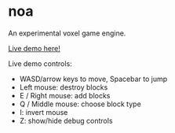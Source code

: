 # noa

An experimental voxel game engine.

[Live demo here!](http://andyhall.github.io/noa-hello-world/)

Live demo controls:
 * WASD/arrow keys to move, Spacebar to jump
 * Left mouse: destroy blocks
 * E / Right mouse: add blocks
 * Q / Middle mouse: choose block type
 * I: invert mouse
 * Z: show/hide debug controls
